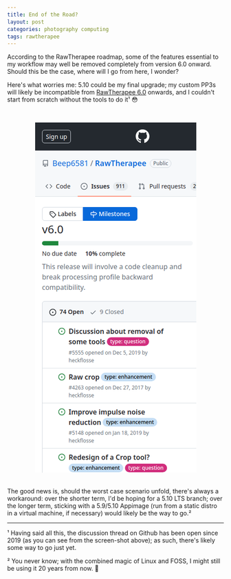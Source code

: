 ```yaml
---
title: End of the Road?
layout: post
categories: photography computing
tags: rawtherapee
---
```


According to the RawTherapee roadmap, some of the features essential to my workflow may well be removed completely from version 6.0 onward. Should this be the case, where will I go from here, I wonder?

Here's what worries me: 5.10 could be my final upgrade; my custom PP3s will likely be incompatible from [RawTherapee 6.0](https://github.com/Beep6581/RawTherapee/milestone/10) onwards, and I couldn't start from scratch without the tools to do it¹ 😳

<p><br><center><img src="https://raw.githubusercontent.com/martbetz/martbetz.github.io/main/_includes/custom/rt6.png" alt="RT 6.0 Roadmap"></center><br></p>

<!-- In an ideal world, things would be more flexible (think of the way plugins work in GIMP or addons work in Firefox); tools could be maintained independently, and the user would get to choose their own destiny. Unfortunately, though, this isn't practically possible; I'm merely affording myself the luxury of a brief flight of fantacy. -->

The good news is, should the worst case scenario unfold, there's always a workaround: over the shorter term, I'd be hoping for a 5.10 LTS branch; over the longer term, sticking with a 5.9/5.10 Appimage (run from a static distro in a virtual machine, if necessary) would likely be the way to go.²

---

¹ Having said all this, the discussion thread on Github has been open since 2019 (as you can see from the screen-shot above); as such, there's likely some way to go just yet.

² You never know; with the combined magic of Linux and FOSS, I might still be using it 20 years from now. 💾 

